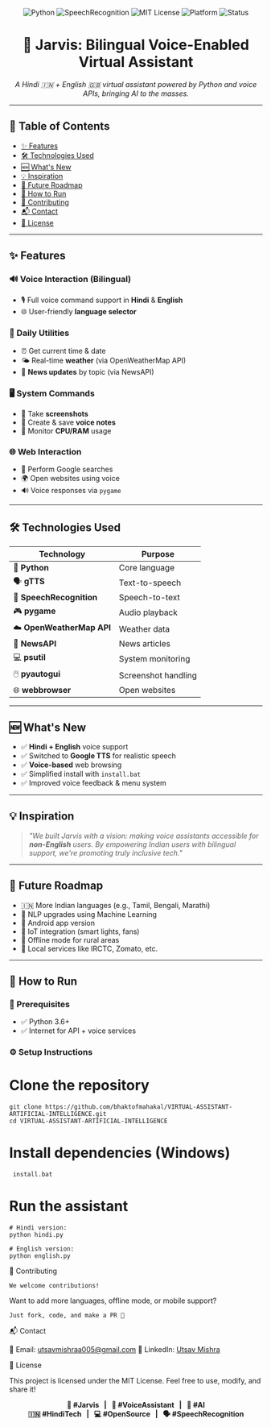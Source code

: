 <!-- Header Badges -->
<p align="center">
  <img src="https://img.shields.io/badge/Python-3.8+-yellow?logo=python&logoColor=white" alt="Python">
  <img src="https://img.shields.io/badge/SpeechRecognition-Enabled-brightgreen?logo=google" alt="SpeechRecognition">
  <img src="https://img.shields.io/badge/License-MIT-blue.svg" alt="MIT License">
  <img src="https://img.shields.io/badge/Platform-Windows-lightgrey?logo=windows&logoColor=white" alt="Platform">
  <img src="https://img.shields.io/badge/Status-Active-success" alt="Status">
</p>

<h1 align="center">🤖 Jarvis: Bilingual Voice-Enabled Virtual Assistant</h1>

<p align="center">
  <em>A Hindi 🇮🇳 + English 🇬🇧 virtual assistant powered by Python and voice APIs, bringing AI to the masses.</em>
</p>

---

## 🧩 Table of Contents
- [✨ Features](#-features)
- [🛠️ Technologies Used](#-technologies-used)
- [🆕 What's New](#-whats-new)
- [💡 Inspiration](#-inspiration)
- [🔮 Future Roadmap](#-future-roadmap)
- [🚀 How to Run](#-how-to-run)
- [🤝 Contributing](#-contributing)
- [📬 Contact](#-contact)
- [📄 License](#-license)

---

## ✨ Features

### 🔊 Voice Interaction (Bilingual)
- 🎙️ Full voice command support in **Hindi** & **English**
- 🌐 User-friendly **language selector**

### 📅 Daily Utilities
- ⏰ Get current time & date
- 🌤 Real-time **weather** (via OpenWeatherMap API)
- 📰 **News updates** by topic (via NewsAPI)

### 🖥️ System Commands
- 📸 Take **screenshots**
- 📝 Create & save **voice notes**
- 🧠 Monitor **CPU/RAM** usage

### 🌐 Web Interaction
- 🔎 Perform Google searches
- 🌍 Open websites using voice
- 🔊 Voice responses via `pygame`

---

## 🛠️ Technologies Used

| Technology | Purpose |
|------------|---------|
| 🐍 **Python** | Core language |
| 🗣️ **gTTS** | Text-to-speech |
| 🧏 **SpeechRecognition** | Speech-to-text |
| 🎮 **pygame** | Audio playback |
| ☁️ **OpenWeatherMap API** | Weather data |
| 📰 **NewsAPI** | News articles |
| 💻 **psutil** | System monitoring |
| 🖱️ **pyautogui** | Screenshot handling |
| 🌐 **webbrowser** | Open websites |

---

## 🆕 What's New

- ✅ **Hindi + English** voice support
- ✅ Switched to **Google TTS** for realistic speech
- ✅ **Voice-based** web browsing
- ✅ Simplified install with `install.bat`
- ✅ Improved voice feedback & menu system

---

## 💡 Inspiration

> _"We built Jarvis with a vision: making voice assistants accessible for **non-English** users. By empowering Indian users with bilingual support, we're promoting truly inclusive tech."_  

---

## 🔮 Future Roadmap

- 🇮🇳 More Indian languages (e.g., Tamil, Bengali, Marathi)
- 🧠 NLP upgrades using Machine Learning
- 📱 Android app version
- 🏡 IoT integration (smart lights, fans)
- 📶 Offline mode for rural areas
- 📲 Local services like IRCTC, Zomato, etc.

---

## 🚀 How to Run

### 🧰 Prerequisites
- ✅ Python 3.6+
- ✅ Internet for API + voice services

### ⚙️ Setup Instructions

# Clone the repository

    git clone https://github.com/bhaktofmahakal/VIRTUAL-ASSISTANT-ARTIFICIAL-INTELLIGENCE.git
    cd VIRTUAL-ASSISTANT-ARTIFICIAL-INTELLIGENCE

# Install dependencies (Windows)

     install.bat

# Run the assistant

    # Hindi version:
    python hindi.py
    
    # English version:
    python english.py

🤝 Contributing

    We welcome contributions!

Want to add more languages, offline mode, or mobile support?

    Just fork, code, and make a PR 🚀

📬 Contact

📨 Email: utsavmishraa005@gmail.com
🔗 LinkedIn: [Utsav Mishra](https://linkedin.com/in/utsav-mishra1)

📄 License

This project is licensed under the MIT License.
Feel free to use, modify, and share it!

<p align="center">
  <strong>
    🔖 #Jarvis &nbsp; | &nbsp; 🧠 #VoiceAssistant &nbsp; | &nbsp; 🤖 #AI <br/>
    🇮🇳 #HindiTech &nbsp; | &nbsp; 💻 #OpenSource &nbsp; | &nbsp; 🗣️ #SpeechRecognition
  </strong>
</p>


